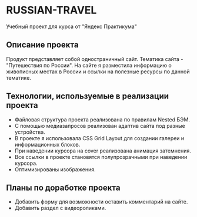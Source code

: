 # RUSSIAN-TRAVEL
Учебный проект для курса от "Яндекс Практикума"

## Описание проекта
Продукт представляет собой одностраничный сайт. Тематика сайта - "Путешествия по России". На сайте я разместила информацию о живописных местах в России и ссылки на полезные ресурсы по данной тематике.

## Технологии, используемые в реализации проекта
* Файловая структура проекта реализована по правилам Nested БЭМ.
* С помощью медиазапросов реализован адаптив сайта под разные устройства.
* В проекте я использовала CSS Grid Layout для создании галереи и информационных блоков.
* При наведении курсора на cover реализована анимация затемнения.
* Все ссылки в проекте становятся полупрозрачными при наведении курсора.
* Оптимизированы изображения.

## Планы по доработке проекта
* Добавить форму для возможности оставить комментарий на сайте.
* Добавить раздел с видеороликами.

